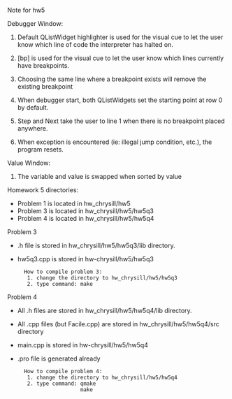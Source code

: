 Note for hw5

Debugger Window:
1. Default QListWidget highlighter is used for the visual cue to let the user know which line of code the interpreter has halted on.
2. [bp] is used for the visual cue to let the user know which
lines currently have breakpoints.
3. Choosing the same line where a breakpoint exists will remove the existing breakpoint
3. When debugger start, both QListWidgets set the starting point at row 0 by default.
4. Step and Next take the user to line 1 when there is no breakpoint placed anywhere.

5. When exception is encountered (ie: illegal jump condition, etc.), the program resets.

Value Window:
1. The variable and value is swapped when sorted by value


Homework 5 directories:
- Problem 1 is located in hw_chrysill/hw5
- Problem 3 is located in hw_chrysill/hw5/hw5q3
- Problem 4 is located in hw_chrysill/hw5/hw5q4

Problem 3

- .h file is stored in hw_chrysill/hw5/hw5q3/lib directory.
- hw5q3.cpp is stored in hw-chrysill/hw5/hw5q3

		How to compile problem 3: 
         1. change the directory to hw_chrysill/hw5/hw5q3
         2. type command: make	

Problem 4

- All .h files are stored in hw_chrysill/hw5/hw5q4/lib directory.
- All .cpp files (but Facile.cpp) are stored in hw_chrysill/hw5/hw5q4/src directory
- main.cpp is stored in hw-chrysill/hw5/hw5q4
- .pro file is generated already

        How to compile problem 4: 
         1. change the directory to hw_chrysill/hw5/hw5q4
         2. type command: qmake
         				  make	 
